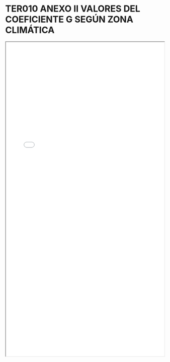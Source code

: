 
# TER010 ANEXO II VALORES DEL COEFICIENTE G SEGÚN ZONA CLIMÁTICA

<iframe src="../TER010 ANEXO II VALORES DEL COEFICIENTE G SEGÚN ZONA CLIMÁTICA.pdf" width="100%" height="1000px"></iframe>

